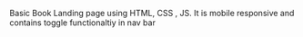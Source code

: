 Basic Book Landing page using HTML, CSS , JS.
It is mobile responsive and contains toggle functionaltiy in nav bar
